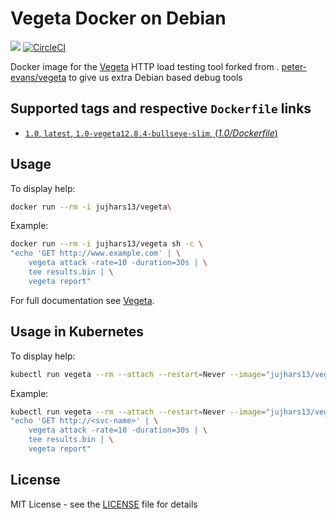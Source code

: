 # Vegeta Docker on Debian

[![](https://images.microbadger.com/badges/image/jujhars13/vegeta.svg)](https://microbadger.com/images/jujhars13/vegeta)
[![CircleCI](https://circleci.com/gh/jujhars13/vegeta-docker/tree/master.svg?style=svg)](https://circleci.com/gh/jujhars13/vegeta-docker/tree/master)

Docker image for the [Vegeta](https://github.com/tsenart/vegeta) HTTP load testing tool forked from .
[peter-evans/vegeta](https://hub.docker.com/r/peterevans/vegeta) to give us extra Debian based debug tools
## Supported tags and respective `Dockerfile` links

- [`1.0`, `latest`, `1.0-vegeta12.8.4-bullseye-slim`, (*1.0/Dockerfile*)](https://github.com/jujhars13/vegeta-docker/tree/v1.0)

## Usage

To display help:

```bash
docker run --rm -i jujhars13/vegeta\
```

Example:

```bash
docker run --rm -i jujhars13/vegeta sh -c \
"echo 'GET http://www.example.com' | \
    vegeta attack -rate=10 -duration=30s | \
    tee results.bin | \
    vegeta report"
```
For full documentation see [Vegeta](https://github.com/tsenart/vegeta).

## Usage in Kubernetes

To display help:
```bash
kubectl run vegeta --rm --attach --restart=Never --image="jujhars13/vegeta"
```
Example:
```bash
kubectl run vegeta --rm --attach --restart=Never --image="jujhars13/vegeta" -- sh -c \
"echo 'GET http://<svc-name>' | \
    vegeta attack -rate=10 -duration=30s | \
    tee results.bin | \
    vegeta report"
```

## License

MIT License - see the [LICENSE](LICENSE) file for details
